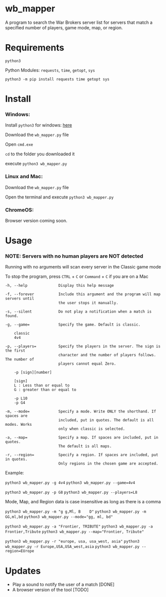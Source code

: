 # wb_mapper
A program to search the War Brokers server list for servers that match a specified number of players, game mode, map, or region.

# Requirements
`python3`

Python Modules:
`requests`, `time`, `getopt`, `sys`

`python3 -m pip install requests time getopt sys`

# Install
### Windows:

Install `python3` for windows: [here](https://www.python.org/downloads/windows/)

Download the `wb_mapper.py` file

Open `cmd.exe`

`cd` to the folder you downloaded it

execute `python3 wb_mapper.py`

### Linux and Mac:

Download the `wb_mapper.py` file

Open the terminal and execute `python3 wb_mapper.py`

### ChromeOS:

Browser version coming soon.

# Usage
### NOTE: Servers with no human players are NOT detected

Running with no arguments will scan every server in the Classic game mode

To stop the program, press `CTRL` + `C` or `Command` + `C` if you are on a Mac

```
-h, --help              Display this help message

-f, --forever           Include this argument and the program will map servers until
                        the user stops it manually.

-s, --silent            Do not play a notification when a match is found.

-g, --game=             Specify the game. Default is classic.

    classic
    4v4

-p, --players=          Specify the players in the server. The sign is the first
                        character and the number of players follows. The number of
                        players cannot equal Zero.

    -p [sign][number]

    [sign]
    L : Less than or equal to
    G : greater than or equal to

    -p L10
    -p G4

-m, --mode=             Specify a mode. Write ONLY the shorthand. If spaces are
                        included, put in quotes. The default is all modes. Works
                        only when classic is selected.

-a, --map=              Specify a map. If spaces are included, put in quotes.
                        The default is all maps.

-r, --region=           Specify a region. If spaces are included, put in quotes.
                        Only regions in the chosen game are accepted.
```

Example:

`python3 wb_mapper.py -g 4v4` `python3 wb_mapper.py --game=4v4`

`python3 wb_mapper.py -p G8` `python3 wb_mapper.py --players=L8`

Mode, Map, and Region data is case insensitive as long as there is a comma

`python3 wb_mapper.py -m "g g,Ml, B    D"` `python3 wb_mapper.py -m GG,ml,bd` `python3 wb_mapper.py --mode="gg, ml, bd"`

`python3 wb_mapper.py -a "Frontier, TRIBUTE"` `python3 wb_mapper.py -a Frontier,Tribute` `python3 wb_mapper.py --map="Frontier, Tribute"`

`python3 wb_mapper.py -r "europe, usa, usa_west, asia"` `python3 wb_mapper.py -r Europe,USA,USA_west,asia` `python3 wb_mapper.py --region=EUrope`


# Updates

* Play a sound to notify the user of a match    [DONE]
* A browser version of the tool                 [TODO]
